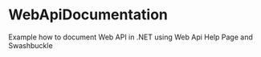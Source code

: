 # WebApiDocumentation
Example how to document Web API in .NET using Web Api Help Page and Swashbuckle
